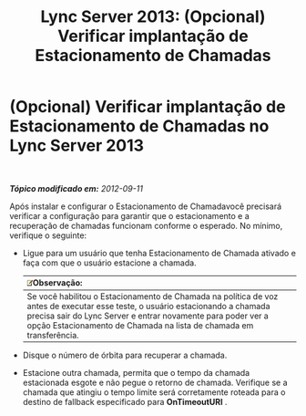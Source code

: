 ﻿---
title: 'Lync Server 2013: (Opcional) Verificar implantação de Estacionamento de Chamadas'
TOCTitle: (Opcional) Verificar implantação de Estacionamento de Chamadas
ms:assetid: fcfe0962-1a9c-4cbd-847c-fed40e3b1480
ms:mtpsurl: https://technet.microsoft.com/pt-br/library/Gg413076(v=OCS.15)
ms:contentKeyID: 49308705
ms.date: 05/19/2016
mtps_version: v=OCS.15
ms.translationtype: HT
---

# (Opcional) Verificar implantação de Estacionamento de Chamadas no Lync Server 2013

 

_**Tópico modificado em:** 2012-09-11_

Após instalar e configurar o Estacionamento de Chamadavocê precisará verificar a configuração para garantir que o estacionamento e a recuperação de chamadas funcionam conforme o esperado. No mínimo, verifique o seguinte:

  - Ligue para um usuário que tenha Estacionamento de Chamada ativado e faça com que o usuário estacione a chamada.
    
    <table>
    <thead>
    <tr class="header">
    <th><img src="images/Gg425756.note(OCS.15).gif" title="note" alt="note" />Observação:</th>
    </tr>
    </thead>
    <tbody>
    <tr class="odd">
    <td>Se você habilitou o Estacionamento de Chamada na política de voz antes de executar esse teste, o usuário estacionando a chamada precisa sair do Lync Server e entrar novamente para poder ver a opção Estacionamento de Chamada na lista de chamada em transferência.</td>
    </tr>
    </tbody>
    </table>


  - Disque o número de órbita para recuperar a chamada.

  - Estacione outra chamada, permita que o tempo da chamada estacionada esgote e não pegue o retorno de chamada. Verifique se a chamada que atingiu o tempo limite será corretamente roteada para o destino de fallback especificado para **OnTimeoutURI** .

